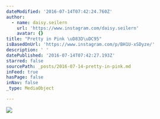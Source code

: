 ```yaml
---
dateModified: '2016-07-14T07:42:24.760Z'
author:
  - name: daisy.seilern
    url: 'https://www.instagram.com/daisy.seilern'
    avatar: {}
title: "Pretty in Pink \uD83D\uDC95"
isBasedOnUrl: 'https://www.instagram.com/p/BH1U-xSDyze/'
description: ' '
datePublished: '2016-07-14T07:42:27.193Z'
starred: false
sourcePath: _posts/2016-07-14-pretty-in-pink.md
inFeed: true
hasPage: false
inNav: false
_type: MediaObject

---
```

![ ](https://imgflo.herokuapp.com/graph/vahj1ThiexotieMo/1aca3eebfb60497558e7ff08aa7ca578/croprotate.jpg?cropheight=435&cropwidth=640&degrees=0&input=https%3A%2F%2Fscontent.cdninstagram.com%2Ft51.2885-15%2Fs640x640%2Fsh0.08%2Fe35%2F13735964_1090493074363588_1656395219_n.jpg%3Fig_cache_key%3DMTI5NDAzMjc0MjM5Mjk5OTEzNA%253D%253D.2&x=0&y=102)